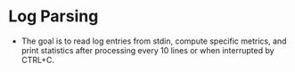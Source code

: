 # Log Parsing
* The goal is to read log entries from stdin, compute specific metrics, and print statistics after processing every 10 lines or when interrupted by CTRL+C.

